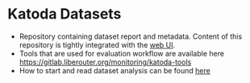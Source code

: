 # Katoda Datasets
* Repository containing dataset report and metadata. Content of this repository is tightly integrated with the [web UI](https://dataset-catalog.liberouter.org).
* Tools that are used for evaluation workflow are available here https://gitlab.liberouter.org/monitoring/katoda-tools
* How to start and read dataset analysis can be found [here](HOWTO.md)
